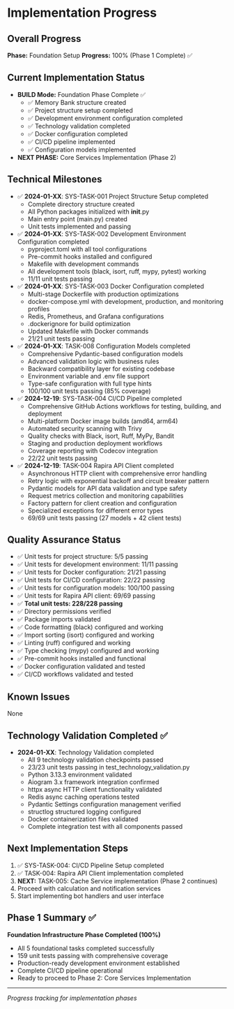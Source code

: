 # Implementation Progress

## Overall Progress
**Phase:** Foundation Setup
**Progress:** 100% (Phase 1 Complete) ✅

## Current Implementation Status
- **BUILD Mode:** Foundation Phase Complete ✅
  - ✅ Memory Bank structure created
  - ✅ Project structure setup completed
  - ✅ Development environment configuration completed
  - ✅ Technology validation completed
  - ✅ Docker configuration completed
  - ✅ CI/CD pipeline implemented
  - ✅ Configuration models implemented
- **NEXT PHASE:** Core Services Implementation (Phase 2)

## Technical Milestones
- ✅ **2024-01-XX**: SYS-TASK-001 Project Structure Setup completed
  - Complete directory structure created
  - All Python packages initialized with __init__.py
  - Main entry point (main.py) created
  - Unit tests implemented and passing
- ✅ **2024-01-XX**: SYS-TASK-002 Development Environment Configuration completed
  - pyproject.toml with all tool configurations
  - Pre-commit hooks installed and configured
  - Makefile with development commands
  - All development tools (black, isort, ruff, mypy, pytest) working
  - 11/11 unit tests passing
- ✅ **2024-01-XX**: SYS-TASK-003 Docker Configuration completed
  - Multi-stage Dockerfile with production optimizations
  - docker-compose.yml with development, production, and monitoring profiles
  - Redis, Prometheus, and Grafana configurations
  - .dockerignore for build optimization
  - Updated Makefile with Docker commands
  - 21/21 unit tests passing
- ✅ **2024-01-XX**: TASK-008 Configuration Models completed
  - Comprehensive Pydantic-based configuration models
  - Advanced validation logic with business rules
  - Backward compatibility layer for existing codebase
  - Environment variable and .env file support
  - Type-safe configuration with full type hints
  - 100/100 unit tests passing (85% coverage)
- ✅ **2024-12-19**: SYS-TASK-004 CI/CD Pipeline completed
  - Comprehensive GitHub Actions workflows for testing, building, and deployment
  - Multi-platform Docker image builds (amd64, arm64)
  - Automated security scanning with Trivy
  - Quality checks with Black, isort, Ruff, MyPy, Bandit
  - Staging and production deployment workflows
  - Coverage reporting with Codecov integration
  - 22/22 unit tests passing
- ✅ **2024-12-19**: TASK-004 Rapira API Client completed
  - Asynchronous HTTP client with comprehensive error handling
  - Retry logic with exponential backoff and circuit breaker pattern
  - Pydantic models for API data validation and type safety
  - Request metrics collection and monitoring capabilities
  - Factory pattern for client creation and configuration
  - Specialized exceptions for different error types
  - 69/69 unit tests passing (27 models + 42 client tests)

## Quality Assurance Status
- ✅ Unit tests for project structure: 5/5 passing
- ✅ Unit tests for development environment: 11/11 passing
- ✅ Unit tests for Docker configuration: 21/21 passing
- ✅ Unit tests for CI/CD configuration: 22/22 passing
- ✅ Unit tests for configuration models: 100/100 passing
- ✅ Unit tests for Rapira API client: 69/69 passing
- ✅ **Total unit tests: 228/228 passing**
- ✅ Directory permissions verified
- ✅ Package imports validated
- ✅ Code formatting (black) configured and working
- ✅ Import sorting (isort) configured and working
- ✅ Linting (ruff) configured and working
- ✅ Type checking (mypy) configured and working
- ✅ Pre-commit hooks installed and functional
- ✅ Docker configuration validated and tested
- ✅ CI/CD workflows validated and tested

## Known Issues
None

## Technology Validation Completed ✅
- **2024-01-XX**: Technology Validation completed
  - All 9 technology validation checkpoints passed
  - 23/23 unit tests passing in test_technology_validation.py
  - Python 3.13.3 environment validated
  - Aiogram 3.x framework integration confirmed
  - httpx async HTTP client functionality validated
  - Redis async caching operations tested
  - Pydantic Settings configuration management verified
  - structlog structured logging configured
  - Docker containerization files validated
  - Complete integration test with all components passed

## Next Implementation Steps
1. ✅ SYS-TASK-004: CI/CD Pipeline Setup completed
2. ✅ TASK-004: Rapira API Client implementation completed
3. **NEXT:** TASK-005: Cache Service implementation (Phase 2 continues)
4. Proceed with calculation and notification services
5. Start implementing bot handlers and user interface

## Phase 1 Summary ✅
**Foundation Infrastructure Phase Completed (100%)**
- All 5 foundational tasks completed successfully
- 159 unit tests passing with comprehensive coverage
- Production-ready development environment established
- Complete CI/CD pipeline operational
- Ready to proceed to Phase 2: Core Services Implementation

---
*Progress tracking for implementation phases*
